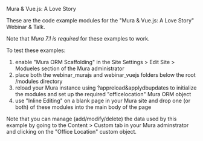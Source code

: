 Mura & Vue.js: A Love Story

These are the code example modules for the "Mura & Vue.js: A Love Story" Webinar & Talk.

Note that *Mura 7.1 is required* for these examples to work.

To test these examples:

1) enable "Mura ORM Scaffolding" in the Site Settings > Edit Site > Modueles section of the Mura administrator
2) place both the webinar_murajs and webinar_vuejs folders below the root /modules directory
3) reload your Mura instance using ?appreload&applydbupdates to initialize the modules and set up the required "officelocation" Mura ORM object
4) use "Inline Editing" on a blank page in your Mura site and drop one (or both) of these modules into the main body of the page

Note that you can manage (add/modify/delete) the data used by this example by going to the Content > Custom tab in your Mura adminstrator and clicking on the "Office Location" custom object.

